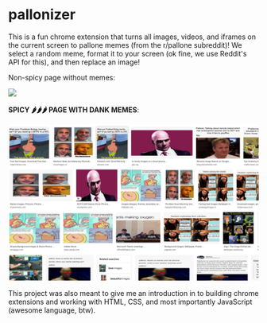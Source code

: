 # pallonizer

This is a fun chrome extension that turns all images, videos, and iframes on the current screen to pallone memes (from the r/pallone subreddit)! We select a random meme, format it to your screen (ok fine, we use Reddit's API for this), and then replace an image! 

Non-spicy page without memes: 

<img src = "bland.png"> 

**SPICY 🌶️🌶️🌶️  PAGE WITH DANK MEMES**: 

<img src = "dank.jpg">

This project was also meant to give me an introduction in to building chrome extensions and working with HTML, CSS, and most importantly JavaScript (awesome language, btw). 